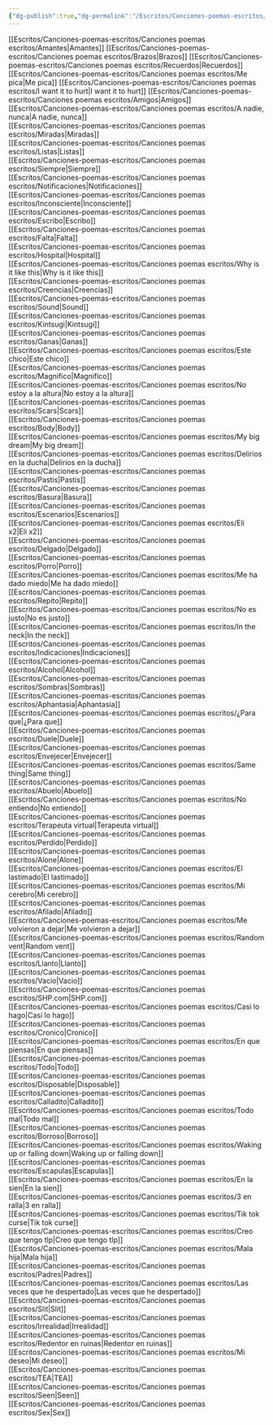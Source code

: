 ```yaml
---
{"dg-publish":true,"dg-permalink":"/Escritos/Canciones-poemas-escritos/Canciones-poemas-escritos/","permalink":"/Escritos/Canciones-poemas-escritos/Canciones-poemas-escritos/","title":"Canciones, poemas y escritos"}
---
```


[[Escritos/Canciones-poemas-escritos/Canciones poemas escritos/Amantes\|Amantes]]
[[Escritos/Canciones-poemas-escritos/Canciones poemas escritos/Brazos\|Brazos]]
[[Escritos/Canciones-poemas-escritos/Canciones poemas escritos/Recuerdos\|Recuerdos]]
[[Escritos/Canciones-poemas-escritos/Canciones poemas escritos/Me pica\|Me pica]]
[[Escritos/Canciones-poemas-escritos/Canciones poemas escritos/I want it to hurt\|I want it to hurt]]
[[Escritos/Canciones-poemas-escritos/Canciones poemas escritos/Amigos\|Amigos]]  
[[Escritos/Canciones-poemas-escritos/Canciones poemas escritos/A nadie, nunca\|A nadie, nunca]]  
[[Escritos/Canciones-poemas-escritos/Canciones poemas escritos/Miradas\|Miradas]]  
[[Escritos/Canciones-poemas-escritos/Canciones poemas escritos/Listas\|Listas]]  
[[Escritos/Canciones-poemas-escritos/Canciones poemas escritos/Siempre\|Siempre]]  
[[Escritos/Canciones-poemas-escritos/Canciones poemas escritos/Notificaciones\|Notificaciones]]  
[[Escritos/Canciones-poemas-escritos/Canciones poemas escritos/Inconsciente\|Inconsciente]]  
[[Escritos/Canciones-poemas-escritos/Canciones poemas escritos/Escribo\|Escribo]]  
[[Escritos/Canciones-poemas-escritos/Canciones poemas escritos/Falta\|Falta]]  
[[Escritos/Canciones-poemas-escritos/Canciones poemas escritos/Hospital\|Hospital]]  
[[Escritos/Canciones-poemas-escritos/Canciones poemas escritos/Why is it like this\|Why is it like this]]  
[[Escritos/Canciones-poemas-escritos/Canciones poemas escritos/Creencias\|Creencias]]  
[[Escritos/Canciones-poemas-escritos/Canciones poemas escritos/Sound\|Sound]]  
[[Escritos/Canciones-poemas-escritos/Canciones poemas escritos/Kintsugi\|Kintsugi]]  
[[Escritos/Canciones-poemas-escritos/Canciones poemas escritos/Ganas\|Ganas]]  
[[Escritos/Canciones-poemas-escritos/Canciones poemas escritos/Este chico\|Este chico]]  
[[Escritos/Canciones-poemas-escritos/Canciones poemas escritos/Magnifico\|Magnifico]]  
[[Escritos/Canciones-poemas-escritos/Canciones poemas escritos/No estoy a la altura\|No estoy a la altura]]  
[[Escritos/Canciones-poemas-escritos/Canciones poemas escritos/Scars\|Scars]]  
[[Escritos/Canciones-poemas-escritos/Canciones poemas escritos/Body\|Body]]  
[[Escritos/Canciones-poemas-escritos/Canciones poemas escritos/My big dream\|My big dream]]  
[[Escritos/Canciones-poemas-escritos/Canciones poemas escritos/Delirios en la ducha\|Delirios en la ducha]]  
[[Escritos/Canciones-poemas-escritos/Canciones poemas escritos/Pastis\|Pastis]]  
[[Escritos/Canciones-poemas-escritos/Canciones poemas escritos/Basura\|Basura]]  
[[Escritos/Canciones-poemas-escritos/Canciones poemas escritos/Escenarios\|Escenarios]]  
[[Escritos/Canciones-poemas-escritos/Canciones poemas escritos/Eli x2\|Eli x2]]  
[[Escritos/Canciones-poemas-escritos/Canciones poemas escritos/Delgado\|Delgado]]  
[[Escritos/Canciones-poemas-escritos/Canciones poemas escritos/Porro\|Porro]]  
[[Escritos/Canciones-poemas-escritos/Canciones poemas escritos/Me ha dado miedo\|Me ha dado miedo]]  
[[Escritos/Canciones-poemas-escritos/Canciones poemas escritos/Repito\|Repito]]  
[[Escritos/Canciones-poemas-escritos/Canciones poemas escritos/No es justo\|No es justo]]  
[[Escritos/Canciones-poemas-escritos/Canciones poemas escritos/In the neck\|In the neck]]  
[[Escritos/Canciones-poemas-escritos/Canciones poemas escritos/Indicaciones\|Indicaciones]]  
[[Escritos/Canciones-poemas-escritos/Canciones poemas escritos/Alcohol\|Alcohol]]  
[[Escritos/Canciones-poemas-escritos/Canciones poemas escritos/Sombras\|Sombras]]  
[[Escritos/Canciones-poemas-escritos/Canciones poemas escritos/Aphantasia\|Aphantasia]]  
[[Escritos/Canciones-poemas-escritos/Canciones poemas escritos/¿Para que\|¿Para que]]  
[[Escritos/Canciones-poemas-escritos/Canciones poemas escritos/Duele\|Duele]]  
[[Escritos/Canciones-poemas-escritos/Canciones poemas escritos/Envejecer\|Envejecer]]  
[[Escritos/Canciones-poemas-escritos/Canciones poemas escritos/Same thing\|Same thing]]  
[[Escritos/Canciones-poemas-escritos/Canciones poemas escritos/Abuelo\|Abuelo]]  
[[Escritos/Canciones-poemas-escritos/Canciones poemas escritos/No entiendo\|No entiendo]]  
[[Escritos/Canciones-poemas-escritos/Canciones poemas escritos/Terapeuta virtual\|Terapeuta virtual]]  
[[Escritos/Canciones-poemas-escritos/Canciones poemas escritos/Perdido\|Perdido]]  
[[Escritos/Canciones-poemas-escritos/Canciones poemas escritos/Alone\|Alone]]  
[[Escritos/Canciones-poemas-escritos/Canciones poemas escritos/El lastimado\|El lastimado]]  
[[Escritos/Canciones-poemas-escritos/Canciones poemas escritos/Mi cerebro\|Mi cerebro]]  
[[Escritos/Canciones-poemas-escritos/Canciones poemas escritos/Afilado\|Afilado]]  
[[Escritos/Canciones-poemas-escritos/Canciones poemas escritos/Me volvieron a dejar\|Me volvieron a dejar]]  
[[Escritos/Canciones-poemas-escritos/Canciones poemas escritos/Random vent\|Random vent]]  
[[Escritos/Canciones-poemas-escritos/Canciones poemas escritos/Llanto\|Llanto]]  
[[Escritos/Canciones-poemas-escritos/Canciones poemas escritos/Vacio\|Vacio]]  
[[Escritos/Canciones-poemas-escritos/Canciones poemas escritos/SHP.com\|SHP.com]]  
[[Escritos/Canciones-poemas-escritos/Canciones poemas escritos/Casi lo hago\|Casi lo hago]]  
[[Escritos/Canciones-poemas-escritos/Canciones poemas escritos/Cronico\|Cronico]]  
[[Escritos/Canciones-poemas-escritos/Canciones poemas escritos/En que piensas\|En que piensas]]  
[[Escritos/Canciones-poemas-escritos/Canciones poemas escritos/Todo\|Todo]]  
[[Escritos/Canciones-poemas-escritos/Canciones poemas escritos/Disposable\|Disposable]]  
[[Escritos/Canciones-poemas-escritos/Canciones poemas escritos/Calladito\|Calladito]]  
[[Escritos/Canciones-poemas-escritos/Canciones poemas escritos/Todo mal\|Todo mal]]  
[[Escritos/Canciones-poemas-escritos/Canciones poemas escritos/Borroso\|Borroso]]  
[[Escritos/Canciones-poemas-escritos/Canciones poemas escritos/Waking up or falling down\|Waking up or falling down]]  
[[Escritos/Canciones-poemas-escritos/Canciones poemas escritos/Escapulas\|Escapulas]]  
[[Escritos/Canciones-poemas-escritos/Canciones poemas escritos/En la sien\|En la sien]]  
[[Escritos/Canciones-poemas-escritos/Canciones poemas escritos/3 en ralla\|3 en ralla]]  
[[Escritos/Canciones-poemas-escritos/Canciones poemas escritos/Tik tok curse\|Tik tok curse]]  
[[Escritos/Canciones-poemas-escritos/Canciones poemas escritos/Creo que tengo tlp\|Creo que tengo tlp]]  
[[Escritos/Canciones-poemas-escritos/Canciones poemas escritos/Mala hija\|Mala hija]]  
[[Escritos/Canciones-poemas-escritos/Canciones poemas escritos/Padres\|Padres]]  
[[Escritos/Canciones-poemas-escritos/Canciones poemas escritos/Las veces que he despertado\|Las veces que he despertado]]  
[[Escritos/Canciones-poemas-escritos/Canciones poemas escritos/Slit\|Slit]]  
[[Escritos/Canciones-poemas-escritos/Canciones poemas escritos/Irrealidad\|Irrealidad]]  
[[Escritos/Canciones-poemas-escritos/Canciones poemas escritos/Redentor en ruinas\|Redentor en ruinas]]  
[[Escritos/Canciones-poemas-escritos/Canciones poemas escritos/Mi deseo\|Mi deseo]]  
[[Escritos/Canciones-poemas-escritos/Canciones poemas escritos/TEA\|TEA]]  
[[Escritos/Canciones-poemas-escritos/Canciones poemas escritos/Seen\|Seen]]  
[[Escritos/Canciones-poemas-escritos/Canciones poemas escritos/Sex\|Sex]]  
